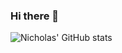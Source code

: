 ### Hi there 👋

![Nicholas' GitHub stats](https://github-readme-stats.vercel.app/api?username=nicampbel&theme=dark&show_icons=true)
